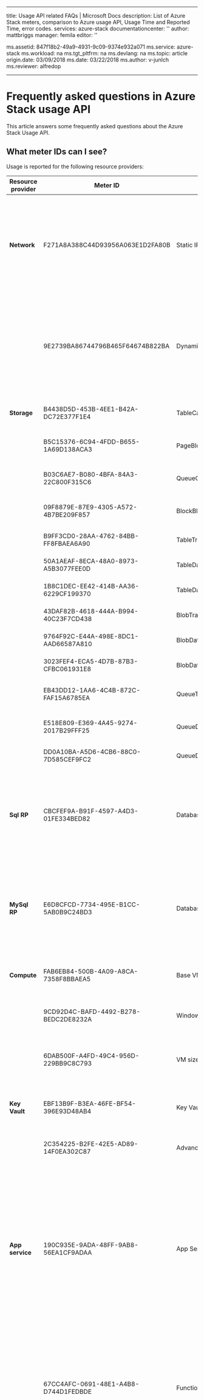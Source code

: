  ---
title: Usage API related FAQs | Microsoft Docs
description: List of Azure Stack meters, comparison to Azure usage API, Usage Time and Reported Time, error codes.
services: azure-stack
documentationcenter: ''
author: mattbriggs
manager: femila
editor: ''

ms.assetid: 847f18b2-49a9-4931-9c09-9374e932a071
ms.service: azure-stack
ms.workload: na
ms.tgt_pltfrm: na
ms.devlang: na
ms.topic: article
origin.date: 03/09/2018
ms.date: 03/22/2018
ms.author: v-junlch
ms.reviewer: alfredop

---
# Frequently asked questions in Azure Stack usage API
This article answers some frequently asked questions about the Azure Stack Usage API.

## What meter IDs can I see?
Usage is reported for the following resource providers:

| **Resource provider** | **Meter ID** | **Meter name** | **Unit** | **Additional information** |
| --- | --- | --- | --- | --- |
| **Network** |F271A8A388C44D93956A063E1D2FA80B |Static IP Address Usage |IP addresses| Count of IP addresses used. If you call the usage API with a daily granularity, the meter returns IP address multiplied by the number of hours. |
| |9E2739BA86744796B465F64674B822BA |Dynamic IP Address Usage |IP addresses| Count of IP addresses used. If you call the usage API with a daily granularity, the meter returns IP address multiplied by the number of hours. |
| **Storage** |B4438D5D-453B-4EE1-B42A-DC72E377F1E4 |TableCapacity |GB\*hours |Total capacity consumed by tables. |
| |B5C15376-6C94-4FDD-B655-1A69D138ACA3 |PageBlobCapacity |GB\*hours |Total capacity consumed by page blobs. |
| |B03C6AE7-B080-4BFA-84A3-22C800F315C6 |QueueCapacity |GB\*hours |Total capacity consumed by queue. |
| |09F8879E-87E9-4305-A572-4B7BE209F857 |BlockBlobCapacity |GB\*hours |Total capacity consumed by block blobs. |
| |B9FF3CD0-28AA-4762-84BB-FF8FBAEA6A90 |TableTransactions |Request count in 10,000's |Table service requests (in 10,000s). |
| |50A1AEAF-8ECA-48A0-8973-A5B3077FEE0D |TableDataTransIn |Ingress data in GB |Table service data ingress in GB. |
| |1B8C1DEC-EE42-414B-AA36-6229CF199370 |TableDataTransOut |Egress in GB |Table service data egress in GB |
| |43DAF82B-4618-444A-B994-40C23F7CD438 |BlobTransactions |Requests count in 10,000's |Blob service requests (in 10,000s). |
| |9764F92C-E44A-498E-8DC1-AAD66587A810 |BlobDataTransIn |Ingress data in GB |Blob service data ingress in GB. |
| |3023FEF4-ECA5-4D7B-87B3-CFBC061931E8 |BlobDataTransOut |Egress in GB |Blob service data egress in GB. |
| |EB43DD12-1AA6-4C4B-872C-FAF15A6785EA |QueueTransactions |Requests count in 10,000's |Queue service requests (in 10,000s). |
| |E518E809-E369-4A45-9274-2017B29FFF25 |QueueDataTransIn |Ingress data in GB |Queue service data ingress in GB. |
| |DD0A10BA-A5D6-4CB6-88C0-7D585CEF9FC2 |QueueDataTransOut |Egress in GB |Queue service data egress in GB |
| **Sql RP**            | CBCFEF9A-B91F-4597-A4D3-01FE334BED82 | DatabaseSizeHourSqlMeter   | MB\*hours   | Total DB capacity at creation. If you call the usage API with a daily granularity, the meter returns MB multiplied by the number of hours. |
| **MySql RP**          | E6D8CFCD-7734-495E-B1CC-5AB0B9C24BD3 | DatabaseSizeHourMySqlMeter | MB\*hours    | Total DB capacity at creation. If you call the usage API with a daily granularity, the meter returns MB multiplied by the number of hours. |
| **Compute** |FAB6EB84-500B-4A09-A8CA-7358F8BBAEA5 |Base VM Size Hours |Virtual core hours | Number of virtual cores multiplied by the hours the VM ran. |
| |9CD92D4C-BAFD-4492-B278-BEDC2DE8232A |Windows VM Size Hours |Virtual core hours | Number of virtual cores multiplied by hours the VM ran. |
| |6DAB500F-A4FD-49C4-956D-229BB9C8C793 |VM size hours |VM hours |Captures both Base and Windows VM. Does not adjust for cores. |
| **Key Vault** |EBF13B9F-B3EA-46FE-BF54-396E93D48AB4 |Key Vault transactions | Request count in 10,000's| Number of REST API requests received by Key Vault data plane. |
| |2C354225-B2FE-42E5-AD89-14F0EA302C87 |Advanced keys transactions | 10K transactions| 	RSA 3K/4K, ECC key transactions. (preview). |
| **App service** | 190C935E-9ADA-48FF-9AB8-56EA1CF9ADAA | App Service | Virtual core hours | Number of virtual cores used to run app service. Note: Microsoft uses this meter to charge the App Service on Azure Stack. Cloud Service Providers can use the other App Service meters (below) to calculate usage for their tenants. |
|  | 67CC4AFC-0691-48E1-A4B8-D744D1FEDBDE | Functions Requests | 10 Requests | Total number of requested executions (per 10 executions). Executions are counted each time a function runs in response to an event, or is triggered by a binding. |
|  | D1D04836-075C-4F27-BF65-0A1130EC60ED | Functions - Compute | GB-s | Resource consumption measured in gigabyte seconds (GB/s). **Observed resource consumption** is calculated by multiplying average memory size in GB by the time in milliseconds it takes to execute the function. Memory used by a function is measured by rounding up to the nearest 128 MB, up to the maximum memory size of 1,536 MB, with execution time calculated by rounding up to the nearest 1 ms. The minimum execution time and memory for a single function execution is 100 ms and 128 mb respectively. |
|  | 957E9F36-2C14-45A1-B6A1-1723EF71A01D | Shared App Service Hours | 1 hour | Per hour usage of shard App Service Plan. Plans are metered on a per App basis. |
|  | 539CDEC7-B4F5-49F6-AAC4-1F15CFF0EDA9 | Free App Service Hours | 1 hour | Per hour usage of free App Service Plan. Plans are metered on a per App basis. |
|  | 88039D51-A206-3A89-E9DE-C5117E2D10A6 | Small Standard App Service Hours | 1 hour | Calculated based on size and number of instances. |
|  | 83A2A13E-4788-78DD-5D55-2831B68ED825 | Medium Standard App Service Hours | 1 hour | Calculated based on size and number of instances. |
|  | 1083B9DB-E9BB-24BE-A5E9-D6FDD0DDEFE6 | Large Standard App Service Hours | 1 hour | Calculated based on size and number of instances. |
|  | *Custom Worker Tiers* | Custom Worker Tiers | Hours | Deterministic meter ID is created based on SKU and custom worker tier name. This meter ID is unique for each custom worker tier. |
|  | 264ACB47-AD38-47F8-ADD3-47F01DC4F473 | SNI SSL | Per SNI SSL Binding | App Service supports two types of SSL connections: Server Name Indication (SNI) SSL Connections and IP Address SSL Connections. SNI-based SSL works on modern browsers while IP-based SSL works on all browsers. |
|  | 60B42D72-DC1C-472C-9895-6C516277EDB4 | IP SSL | Per IP Based SSL Binding | App Service supports two types of SSL connections: Server Name Indication (SNI) SSL Connections and IP Address SSL Connections. SNI-based SSL works on modern browsers while IP-based SSL works on all browsers. |
|  | 73215A6C-FA54-4284-B9C1-7E8EC871CC5B | Web Process |  | Calculated per active site per hour. |
|  | 5887D39B-0253-4E12-83C7-03E1A93DFFD9 | External Egress Bandwidth | GB | Total incoming request response bytes + total outgoing request bytes + total incoming FTP request response bytes + total incoming web deploy request response bytes. |

## How do the Azure Stack usage APIs compare to the [Azure usage API](https://msdn.microsoft.com/library/azure/1ea5b323-54bb-423d-916f-190de96c6a3c) (currently in public preview)?
- The Tenant Usage API is consistent with the Azure API, with one
  exception: the *showDetails* flag currently is not supported in
  Azure Stack.
- The Provider Usage API applies only to Azure Stack.
- Currently, the [RateCard
  API](https://msdn.microsoft.com/en-us/library/azure/mt219004.aspx)
  that is available in Azure is not available in Azure Stack.

## What is the difference between usage time and reported time?
Usage data reports have two main time values:

- **Reported Time**. The time when the usage event entered the usage
  system
- **Usage Time**. The time when the Azure Stack resource was consumed

You might see a discrepancy in values for Usage Time and Reported Time
for a specific usage event. The delay can be as long as multiple hours
in any environment.

Currently, you can query only by *Reported Time*.

## What do these usage API error codes mean?
| **HTTP status code** | **Error code** | **Description** |
| --- | --- | --- |
| 400/Bad Request |*NoApiVersion* |The *api-version* query parameter is missing. |
| 400/Bad Request |*InvalidProperty* |A property is missing or has an invalid value. The message in the error code in the response body identifies the missing property. |
| 400/Bad Request |*RequestEndTimeIsInFuture* |The value for *ReportedEndTime* is in the future. Values in the future are not allowed for this argument. |
| 400/Bad Request |*SubscriberIdIsNotDirectTenant* |A provider API call has used a subscription ID that is not a valid tenant of the caller. |
| 400/Bad Request |*SubscriptionIdMissingInRequest* |The subscription ID of the caller is missing. |
| 400/Bad Request |*InvalidAggregationGranularity* |An invalid aggregation granularity was requested. Valid values are daily and hourly. |
| 503 |*ServiceUnavailable* |A retryable error occurred because the service is busy or the call is being throttled. |

## Next Steps
[Customer billing and chargeback in Azure Stack](azure-stack-billing-and-chargeback.md)

[Provider Resource Usage API](azure-stack-provider-resource-api.md)

[Tenant Resource Usage API](azure-stack-tenant-resource-usage-api.md)

<!-- Update_Description: wording update -->
